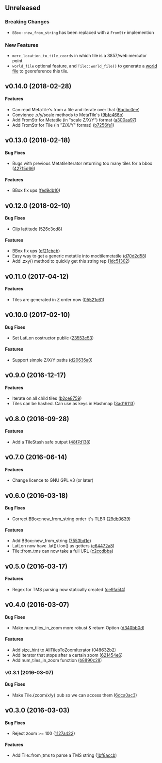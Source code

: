 ## Unreleased

### Breaking Changes

* `BBox::new_from_string` has been replaced with a `FromStr` implemention

### New Features

* `merc_location_to_tile_coords` in which tile is a 3857/web mercator point
* `world_file` optional feature, and `Tile::world_file()` to generate a [world
  file](https://en.wikipedia.org/wiki/World_file) to georeference this tile.

<a name="v0.14.0"></a>
## v0.14.0 (2018-02-28)


#### Features

*   Can read MetaTile's from a file and iterate over that ([6bcbc0ee](6bcbc0ee))
*   Convience .x/y/scale methods to MetaTile's ([9bfc466b](9bfc466b))
*   Add FromStr for Metatile (in "scale Z/X/Y") format ([a300aa97](a300aa97))
*   Add FromStr for Tile (in "Z/X/Y" format) ([b7256fe1](b7256fe1))



<a name="v0.13.0"></a>
## v0.13.0 (2018-02-18)


#### Bug Fixes

*   Bugs with previous MetatileIterator returning too many tiles for a bbox ([42715d66](42715d66))

#### Features

*   BBox fix ups ([fed9db10](fed9db10))



<a name="v0.12.0"></a>
## v0.12.0 (2018-02-10)


#### Bug Fixes

*   Clip lattitude ([526c3cd8](526c3cd8))

#### Features

*   BBox fix ups ([cf21cbcb](cf21cbcb))
*   Easy way to get a generic metatile into modtilemetatile ([d70d2d58](d70d2d58))
*   Add .zxy() method to quickly get this string rep ([1dc51302](1dc51302))



<a name="v0.11.0"></a>
## v0.11.0 (2017-04-12)


#### Features

*   Tiles are generated in Z order now ([05521c61](05521c61))



<a name="v0.10.0"></a>
## v0.10.0 (2017-02-10)


#### Bug Fixes

*   Set LatLon costructor public ([23553c53](23553c53))

#### Features

*   Support simple Z/X/Y paths ([d20635a0](d20635a0))



<a name="v0.9.0"></a>
## v0.9.0 (2016-12-17)


#### Features

*   Iterate on all child tiles ([b2ce8759](b2ce8759))
*   Tiles can be hashed. Can use as keys in Hashmap ([3ad16113](3ad16113))



<a name="v0.8.0"></a>
## v0.8.0 (2016-09-28)


#### Features

*   Add a TileStash safe output ([48f7d138](48f7d138))

<a name="v0.7.0"></a>
## v0.7.0 (2016-06-14)


#### Features

*   Change licence to GNU GPL v3 (or later)



<a name="v0.6.0"></a>
## v0.6.0 (2016-03-18)


#### Bug Fixes

*   Correct BBox::new_from_string order it's TLBR ([29db0639](29db0639))

#### Features

*   Add BBox::new_from_string ([7553bd1e](7553bd1e))
*   LatLon now have .lat()/.lon() as getters ([e64472a8](e64472a8))
*   Tile::from_tms can now take a full URL ([c2ccdbba](c2ccdbba))



<a name="v0.5.0"></a>
## v0.5.0 (2016-03-17)


#### Features

*   Regex for TMS parsing now statically created ([ce9fa5f4](ce9fa5f4))



<a name="v0.4.0"></a>
## v0.4.0 (2016-03-07)


#### Bug Fixes

*   Make num_tiles_in_zoom more robust & return Option ([d340bb0d](d340bb0d))

#### Features

*   Add size_hint to AllTilesToZoomIterator ([048632b2](048632b2))
*   Add iterator that stops after a certain zoom ([621454e6](621454e6))
*   Add num_tiles_in_zoom function ([b8890c28](b8890c28))



<a name="v0.3.1"></a>
### v0.3.1 (2016-03-07)


#### Bug Fixes

*   Make Tile.{zoom/x/y} pub so we can access them ([6dca0ac3](6dca0ac3))



<a name="v0.3.0"></a>
## v0.3.0 (2016-03-03)


#### Bug Fixes

*   Reject zoom >= 100 ([1127a422](1127a422))

#### Features

*   Add Tile::from_tms to parse a TMS string ([1bf8accb](1bf8accb))



